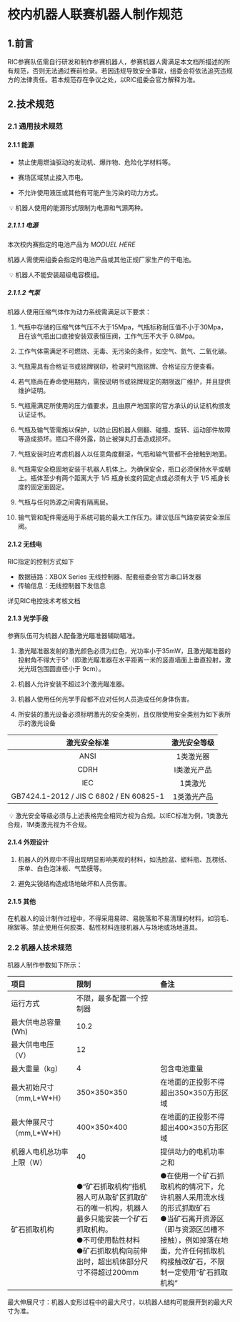  

# 校内机器人联赛机器人制作规范

## 1.前言

RIC参赛队伍需自行研发和制作参赛机器人，参赛机器人需满足本文档所描述的所有规范，否则无法通过赛前检录。若因违规导致安全事故，组委会将依法追究违规方的法律责任。若本规范存在争议之处，以RIC组委会官方解释为准。

## 2.技术规范

### 2.1 通用技术规范

#### 2.1.1 能源

- 禁止使用燃油驱动的发动机、爆炸物、危险化学材料等。

- 赛场区域禁止接入市电。

- 不允许使用液压或其他有可能产生污染的动力方式。

​	💡	机器人使用的能源形式限制为电源和气源两种。

##### 2.1.1.1 电源

本次校内赛指定的电池产品为 *MODUEL HERE*

机器人需使用组委会指定的电池产品或其他正规厂家生产的干电池。

​	💡	机器人不能安装超级电容模组。

##### 2.1.1.2 气泵

机器人使用压缩气体作为动力系统需满足以下要求：

1. 气瓶中存储的压缩气体气压不大于15Mpa，气瓶标称耐压值不小于30Mpa，且在该气瓶出口直接安装双表恒压阀，工作气压不大于 0.8Mpa。 

2. 工作气体需满足不可燃烧、无毒、无污染的条件，如空气、氮气、二氧化碳。

3. 气瓶需具有合格证书或铭牌钢印，检录时气瓶铭牌、合格证应方便查看。

4. 若气瓶尚在寿命使用期内，需按说明书或铭牌规定的期限返厂维护，并且提供维护证明。

5. 气瓶需满足所使用的压力值要求，且由原产地国家的官方承认的认证机构颁发认证证书。

6. 气瓶及输气管需施以保护，以防止因机器人侧翻、碰撞、旋转、运动部件故障等造成损坏。瓶口不得外露，防止被弹丸打击造成损坏。

7. 气瓶安装时应考虑机器人以任意角度翻滚，气瓶和输气管都不会接触到地面。

8. 气瓶需安全稳固地安装于机器人机体上。为确保安全，瓶口必须保持水平或朝上。瓶体至少有两个距离大于 1/5 瓶身长度的固定点或必须有大于 1/5 瓶身长度的固定面固定。 

9. 气瓶与任何热源之间需有隔离层。 

10. 输气管和配件需适用于系统可能的最大工作压力。建议低压气路安装安全泄压阀。

#### 2.1.2 无线电

RIC指定的控制方式如下

- 数据链路：XBOX Series 无线控制器、配套组委会官方串口转发器
- 传输信息：无线控制器下发信息

详见RIC电控技术考核文档

#### 2.1.3 光学手段

参赛队伍可为机器人配备激光瞄准器辅助瞄准。

1. 激光瞄准器发射的激光颜色必须为红色，光功率小于35mW，且激光瞄准器的投射角不得大于5°（即激光瞄准器在水平距离一米的竖直墙面上垂直投射，激光光斑包围圆直径小于 9cm）。

2. 机器人允许安装不超过3个激光瞄准器。

3. 机器人使用任何光学手段都不应对任何人员造成任何身体伤害。
4. 所安装的激光设备必须标明激光的安全类别，且仅限使用安全类别为如下表所示的激光设备

|              激光安全标准               | 激光安全等级 |
| :-------------------------------------: | :----------: |
|                  ANSI                   |  1类激光器   |
|                  CDRH                   | I类激光产品  |
|                   IEC                   |   1类激光    |
| GB7424.1-2012 / JIS C 6802 / EN 60825-1 | 1类激光产品  |

​	💡	激光安全等级必须与上述表格完全相同方视为合规。以IEC标准为例，1类激光合规，1M类激光视为不合规。

#### 2.1.4 外观设计

1. 机器人的外观中不得出现明显影响美观的材料，如洗脸盆、塑料瓶、瓦楞纸、床单、白色泡沫板、气垫膜等。

2. 避免尖锐结构造成场地破坏和人员伤害。

#### 2.1.5 其他

在机器人的设计制作过程中，不得采用易碎、易脱落和不易清理的材料，如羽毛、棉絮等。禁止使用任何胶类、黏性材料连接机器人与场地或场地道具。

### 2.2 机器人技术规范

机器人制作参数如下所示：

| 项目                       | 限制                                                         | 备注                                                         |
| :------------------------- | :----------------------------------------------------------- | :----------------------------------------------------------- |
| 运行方式                   | 不限，最多配置一个控制器                                     |                                                              |
| 最大供电总容量(Wh)         | 10.2                                                         |                                                              |
| 最大供电电压（V）          | 12                                                           |                                                              |
| 最大重量（kg）             | 4                                                            | 包含电池重量                                                 |
| 最大初始尺寸（mm,L\*W\*H） | 350×350×350                                                  | 在地面的正投影不得超出350×350方形区域                        |
| 最大伸展尺寸（mm,L\*W\*H） | 400×350×400                                                  | 在地面的正投影不得超出400×350方形区域                        |
| 机器人电机总功率上限（W）  | 40                                                           | 提供动力的电机功率之和                                       |
| 矿石抓取机构               | ●“矿石抓取机构”指机器人可从取矿区抓取矿石的唯一机构，机器人最多只能安装一个矿石抓取机构。<br />●不可使用黏性材料<br />●矿石抓取机构向前伸出时，超出机体部分尺寸不得超过200mm | ●在使用一个矿石抓取机构的情况下，允许机器人采用流水线的形式抓取矿石<br /> ●当矿石离开资源区（即与资源区凹槽不接触），例如掉落在地面，允许任何抓取机构接触改矿石，不限制一定使用“矿石抓取机构” |

最大伸展尺寸：机器人变形过程中的最大尺寸，以机器人结构可能展开到的最大尺寸为准。

 